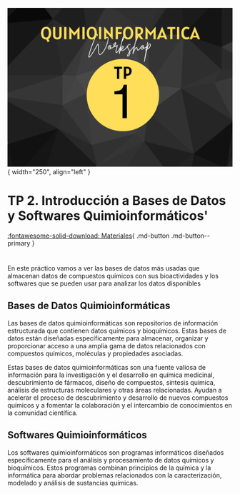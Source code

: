 ![Image](img/3.png){ width="250", align="left" }

# **TP 2**. Introducción a Bases de Datos y Softwares Quimioinformáticos'

[:fontawesome-solid-download: Materiales](https://colab.research.google.com/drive/1g-QhAABDzJpFO4Gqbp6Fssc6Q6LMV-bq?usp=drive_link){ .md-button .md-button--primary }

<!--
Este es el botón para decargar materiales, en (#) hay que agregar el link correspondiente
--->

# 
En este práctico vamos a ver las bases de datos más usadas que almacenan datos de compuestos químicos con sus bioactividades y los softwares que se pueden usar para analizar los datos disponibles 

## Bases de Datos Quimioinformáticas

Las bases de datos quimioinformáticas son repositorios de información estructurada que contienen datos químicos y bioquímicos. Estas bases de datos están diseñadas específicamente para almacenar, organizar y proporcionar acceso a una amplia gama de datos relacionados con compuestos químicos, moléculas y propiedades asociadas.

Estas bases de datos quimioinformáticas son una fuente valiosa de información para la investigación y el desarrollo en química medicinal, descubrimiento de fármacos, diseño de compuestos, síntesis química, análisis de estructuras moleculares y otras áreas relacionadas. Ayudan a acelerar el proceso de descubrimiento y desarrollo de nuevos compuestos químicos y a fomentar la colaboración y el intercambio de conocimientos en la comunidad científica.

## Softwares Quimioinformáticos

Los softwares quimioinformáticos son programas informáticos diseñados específicamente para el análisis y procesamiento de datos químicos y bioquímicos. Estos programas combinan principios de la química y la informática para abordar problemas relacionados con la caracterización, modelado y análisis de sustancias químicas.
